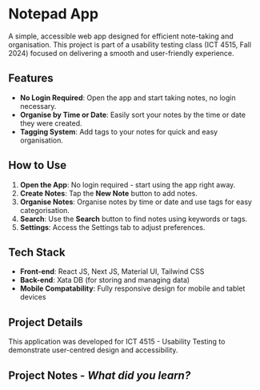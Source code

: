 # Notepad App

A simple, accessible web app designed for efficient note-taking and organisation. This project is part of a usability testing class (ICT 4515, Fall 2024) focused on delivering a smooth and user-friendly experience.

## Features

- **No Login Required**: Open the app and start taking notes, no login necessary.
- **Organise by Time or Date**: Easily sort your notes by the time or date they were created.
- **Tagging System**: Add tags to your notes for quick and easy organisation.

## How to Use

1. **Open the App**: No login required - start using the app right away.
2. **Create Notes**: Tap the **New Note** button to add notes.
3. **Organise Notes**: Organise notes by time or date and use tags for easy categorisation.
4. **Search**: Use the **Search** button to find notes using keywords or tags.
5. **Settings**: Access the Settings tab to adjust preferences.

## Tech Stack

- **Front-end**: React JS, Next JS, Material UI, Tailwind CSS
- **Back-end**: Xata DB (for storing and managing data)
- **Mobile Compatability**: Fully responsive design for mobile and tablet devices

## Project Details

This application was developed for ICT 4515 - Usability Testing to demonstrate user-centred design and accessibility.

## Project Notes - _What did you learn?_
